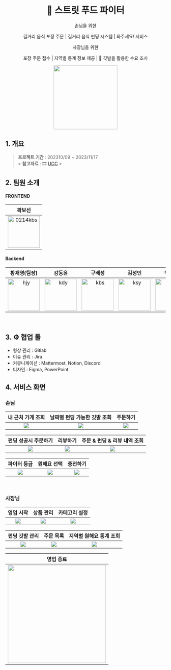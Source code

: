 <div align="center">

# :articulated_lorry: 스트릿 푸드 파이터

손님을 위한

길거리 음식 포장 주문 | 길거리 음식 펀딩 시스템 | 와주세요! 서비스

사장님을 위한

포장 주문 접수 | 지역별 통계 정보 제공 | :triangular_flag_on_post: 깃발을 활용한 수요 조사

<img src="https://github.com/0214kbs/StreetFoodFighter/assets/87002218/7c5dbdf3-a4c6-4254-bf4c-f24f1e2d1280" width="200px">
</div>

## 1. 개요

> <b>프로젝트 기간</b> : 202310/09 ~ 2023/11/17 <br> > <b>참고자료 </b> : 🎞 [UCC](https://www.youtube.com/watch?v=F7RfIP8jiGM) > <br>

## 2. 팀원 소개

#### FRONTEND

|                                                 곽보선                                                  |
| :-----------------------------------------------------------------------------------------------------: |
| <img src="https://avatars.githubusercontent.com/u/87002218?v=4" alt="0214kbs" width="100" height="100"> |

#### Backend

|                                             황재영(팀장)                                             |                                               강동윤                                                |                                                구배성                                                |                                               김성인                                                |                                               박슬빈                                                |
| :--------------------------------------------------------------------------------------------------: | :-------------------------------------------------------------------------------------------------: | :--------------------------------------------------------------------------------------------------: | :-------------------------------------------------------------------------------------------------: | :-------------------------------------------------------------------------------------------------: |
| <img src="https://avatars.githubusercontent.com/u/122856412?v=4" alt="hjy" width="100" height="100"> | <img src="https://avatars.githubusercontent.com/u/91649655?v=4" alt="kdy" width="100" height="100"> | <img src="https://avatars.githubusercontent.com/u/122859252?v=4" alt="kbs" width="100" height="100"> | <img src="https://avatars.githubusercontent.com/u/90057208?v=4" alt="ksy" width="100" height="100"> | <img src="https://avatars.githubusercontent.com/u/74503437?v=4" alt="psb" width="100" height="100"> |

<br>

## 3. ⚙ 협업 툴

- 형상 관리 : Gitlab
- 이슈 관리 : Jira
- 커뮤니케이션 : Mattermost, Notion, Discord
- 디자인 : Figma, PowerPoint

## 4. 서비스 화면

### 손님

|                                             **내 근처 가게 조회**                                             |                                       **날짜별 펀딩 가능한 깃발 조회**                                        |                                                 **주문하기**                                                  |
| :-----------------------------------------------------------------------------------------------------------: | :-----------------------------------------------------------------------------------------------------------: | :-----------------------------------------------------------------------------------------------------------: |
| <img src="https://github.com/0214kbs/StreetFoodFighter/assets/87002218/e7ba42fb-2e6d-4b99-be9c-0b789094779c"> | <img src="https://github.com/0214kbs/StreetFoodFighter/assets/87002218/daa90d33-da58-47ee-a8be-83683a88f2a6"> | <img src="https://github.com/0214kbs/StreetFoodFighter/assets/87002218/fcbab704-4b03-4339-8846-1c1058369fb4"> |

|                                           **펀딩 성공시 주문하기**                                            |                                                 **리뷰하기**                                                  |                                       **주문 & 펀딩 & 리뷰 내역 조회**                                        |
| :-----------------------------------------------------------------------------------------------------------: | :-----------------------------------------------------------------------------------------------------------: | :-----------------------------------------------------------------------------------------------------------: |
| <img src="https://github.com/0214kbs/StreetFoodFighter/assets/87002218/082d390c-7968-401a-9c95-c437da302713"> | <img src="https://github.com/0214kbs/StreetFoodFighter/assets/87002218/e306cd34-08bf-4807-90b9-f9e008a9efa9"> | <img src="https://github.com/0214kbs/StreetFoodFighter/assets/87002218/afbbb7c5-2841-4942-82e4-903b9365b19b"> |

|                                                **파이터 등급**                                                |                                                **원해요 선택**                                                |                                                 **충전하기**                                                  |
| :-----------------------------------------------------------------------------------------------------------: | :-----------------------------------------------------------------------------------------------------------: | :-----------------------------------------------------------------------------------------------------------: |
| <img src="https://github.com/0214kbs/StreetFoodFighter/assets/87002218/e1d03836-d495-4ca7-80b8-e32ac4e3bfaf"> | <img src="https://github.com/0214kbs/StreetFoodFighter/assets/87002218/c2d18c75-adc5-4ac3-bd57-156696596696"> | <img src="https://github.com/0214kbs/StreetFoodFighter/assets/87002218/f51f4c11-9c53-480a-94e7-5dff6dcf68a2"> |

<br>

### 사장님

|                                                 **영업 시작**                                                 |                                                 **상품 관리**                                                 |                                               **카테고리 설정**                                               |
| :-----------------------------------------------------------------------------------------------------------: | :-----------------------------------------------------------------------------------------------------------: | :-----------------------------------------------------------------------------------------------------------: |
| <img src="https://github.com/0214kbs/StreetFoodFighter/assets/87002218/60d55358-5a5f-4ea6-b35f-765e51bd3da6"> | <img src="https://github.com/0214kbs/StreetFoodFighter/assets/87002218/ae12d521-9dee-476a-a072-71313d088ec1"> | <img src="https://github.com/0214kbs/StreetFoodFighter/assets/87002218/da2e99eb-91cb-4997-80fc-2e0af44169ef"> |

|                                              **펀딩 깃발 관리**                                               |                                                 **주문 목록**                                                 |                                          **지역별 원해요 통계 조회**                                          |
| :-----------------------------------------------------------------------------------------------------------: | :-----------------------------------------------------------------------------------------------------------: | :-----------------------------------------------------------------------------------------------------------: |
| <img src="https://github.com/0214kbs/StreetFoodFighter/assets/87002218/4dfa96fa-d354-461d-85ab-d186a7f1e15c"> | <img src="https://github.com/0214kbs/StreetFoodFighter/assets/87002218/6276b82d-ff1f-4e96-90dd-6574ca3abfb5"> | <img src="https://github.com/0214kbs/StreetFoodFighter/assets/87002218/5baaef7e-68bf-4471-a9a1-a819d17685d4"> |

|                                                        **영업 종료**                                                        |
| :-------------------------------------------------------------------------------------------------------------------------: |
| <img src="https://github.com/0214kbs/StreetFoodFighter/assets/87002218/c2275adb-2a59-4998-a34f-271963d64d36" width="308px"> |

<br>

